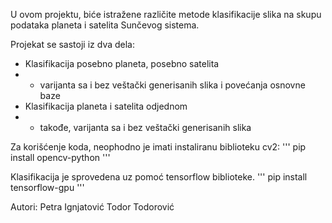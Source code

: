 U ovom projektu, biće istražene različite metode klasifikacije slika na skupu podataka planeta i satelita Sunčevog sistema.  

Projekat se sastoji iz dva dela:  
- Klasifikacija posebno planeta, posebno satelita
- - varijanta sa i bez veštački generisanih slika i povećanja osnovne baze
- Klasifikacija planeta i satelita odjednom
- - takođe, varijanta sa i bez veštački generisanih slika
 
Za korišćenje koda, neophodno je imati instaliranu biblioteku cv2:
''' pip install opencv-python '''

Klasifikacija je sprovedena uz pomoć tensorflow biblioteke.
''' pip install tensorflow-gpu ''' 

Autori:
Petra Ignjatović
Todor Todorović 

